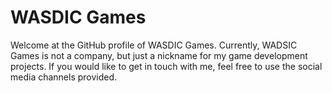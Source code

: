 # WASDIC Games

Welcome at the GitHub profile of WASDIC Games. Currently, WADSIC Games is not a company, but just a nickname for my game development projects. If you would like to get in touch with me, feel free to use the social media channels provided.
